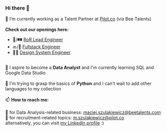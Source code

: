 ### Hi there 👋

🔭 I’m currently working as a Talent Partner at <a href="https://pilot.co/">Pilot.co</a> (via Bee Talents)
<br>
<br>
<b>Check out our openings here:</b>
<br>
- 🛑/🛤 <a href="https://jobs.lever.co/pilot/9015a623-4122-46dd-9af6-aaf8918a1d53?lever-origin=applied&lever-source%5B%5D=Maciej%27s%20GitHub">RoR Lead Engineer</a>
- 🔙/🎨 <a href="https://jobs.lever.co/pilot/7f6860bb-d8a6-40e6-ba77-51484b6bee5d?lever-origin=applied&lever-source%5B%5D=Maciej%27s%20GitHub">Fullstack Engineer</a>
- 🧑‍🎨 <a href="https://jobs.lever.co/pilot/d17eb5ce-e932-4ec0-a44f-dddafadca655?lever-origin=applied&lever-source%5B%5D=Maciej%27s%20GitHub">Design System Engineer</a>
<br>
🌱 I aspire to become a <b>Data Analyst</b> and I'm currently learning SQL and Google Data Studio
<br>
<br>
📖 I'm trying to grasp the basics of <b>Python</b> and I can't wait to add other languages to my collection
<br>
<br>
📫 <b>How to reach me: </b>
<br>
<br>
🐝 for Data Analysis-related business: <a href="mailto:maciej.szulakiewicz@beetalents.com">maciej.szulakiewicz@beetalents.com</a>
<br>
👨 for recruitment-related topics: <a href="mailto:m.szulakiewicz@pilot.co">m.szulakiewicz@pilot.co</a>
<br>
alternatively, you can visit <a href="https://www.linkedin.com/in/maciej-szulakiewicz/">my LinkedIn profile</a> :)
